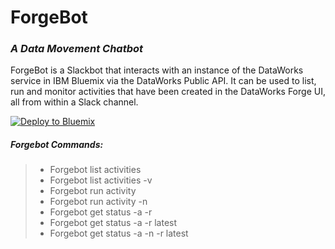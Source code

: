 # ForgeBot
### *A Data Movement Chatbot*

ForgeBot is a Slackbot that interacts with an instance of the DataWorks service in IBM Bluemix via the DataWorks Public API.
It can be used to list, run and monitor activities that have been created in the DataWorks Forge UI, all from within a Slack channel.


[![Deploy to Bluemix](https://bluemix.net/deploy/button.png)](https://bluemix.net/deploy?repository=https://github.com/DamianCummins/dataworks-forgebot)

##### Forgebot Commands:

> - Forgebot list activities
> - Forgebot list activities -v
> - Forgebot run activity <activityId>
> - Forgebot run activity -n <activityName>
> - Forgebot get status -a <activityId> -r <runId>
> - Forgebot get status -a <activityId> -r latest
> - Forgebot get status -a -n <activityName> -r latest
